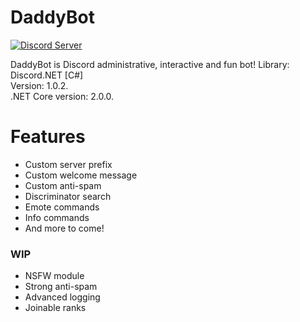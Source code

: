 # DaddyBot

[![Discord Server](https://i.imgur.com/mlWIObp.png)](https://discord.gg/D6qd4BE)

DaddyBot is Discord administrative, interactive and fun bot!
Library: Discord.NET [C#]  
Version: 1.0.2.  
.NET Core version: 2.0.0.  

# Features
  - Custom server prefix
  - Custom welcome message
  - Custom anti-spam
  - Discriminator search
  - Emote commands
  - Info commands
  - And more to come!

### WIP
  - NSFW module
  - Strong anti-spam
  - Advanced logging
  - Joinable ranks
